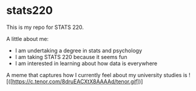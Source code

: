 # stats220

This is my repo for STATS 220. 

A little about me:

- I am undertaking a degree in stats and psychology 
- I am taking STATS 220 because it seems fun
- I am interested in learning about how data is everywhere 

A meme that captures how I currently feel about my university studies is ![([https://c.tenor.com/8druEACXtX8AAAAd/tenor.gif])]

